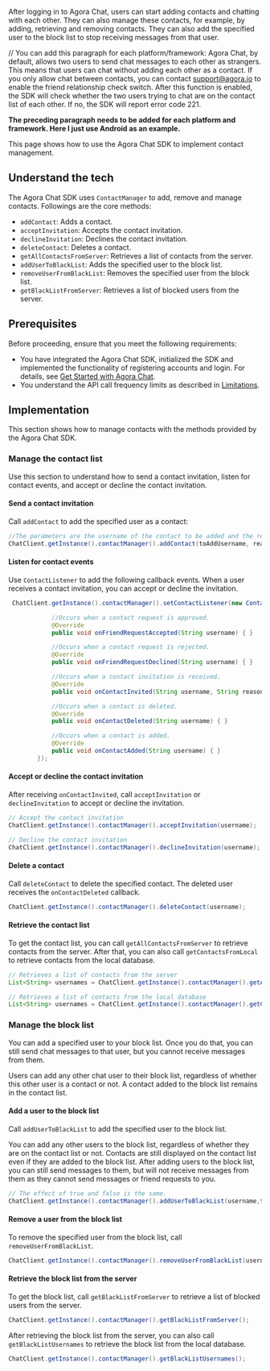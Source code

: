 After logging in to Agora Chat, users can start adding contacts and chatting with each other. They can also manage these contacts, for example, by adding, retrieving and removing contacts. They can also add the specified user to the block list to stop receiving messages from that user.

// You can add this paragraph for each platform/framework:
Agora Chat, by default, allows two users to send chat messages to each other as strangers. This means that users can chat without adding each other as a contact. If you only allow chat between contacts, you can contact [support@agora.io](support@agora.io) to enable the friend relationship check switch. After this function is enabled, the SDK will check whether the two users trying to chat are on the contact list of each other. If no, the SDK will report error code 221.

**The preceding paragraph needs to be added for each platform and framework. Here I just use Android as an example.**

This page shows how to use the Agora Chat SDK to implement contact management.

## Understand the tech

The Agora Chat SDK uses `ContactManager` to add, remove and manage contacts. Followings are the core methods:

- `addContact`: Adds a contact.
- `acceptInvitation`: Accepts the contact invitation.
- `declineInvitation`: Declines the contact invitation.
- `deleteContact`: Deletes a contact.
- `getAllContactsFromServer`: Retrieves a list of contacts from the server.
- `addUserToBlackList`: Adds the specified user to the block list.
- `removeUserFromBlackList`: Removes the specified user from the block list.
- `getBlackListFromServer`: Retrieves a list of blocked users from the server.

## Prerequisites

Before proceeding, ensure that you meet the following requirements:

- You have integrated the Agora Chat SDK, initialized the SDK and implemented the functionality of registering accounts and login. For details, see [Get Started with Agora Chat](./agora_chat_get_started_android?platform=Android).
- You understand the API call frequency limits as described in [Limitations](./agora_chat_limitation?platform=Android).

## Implementation

This section shows how to manage contacts with the methods provided by the Agora Chat SDK.

### Manage the contact list

Use this section to understand how to send a contact invitation, listen for contact events, and accept or decline the contact invitation.

#### Send a contact invitation

Call `addContact` to add the specified user as a contact:

```java
//The parameters are the username of the contact to be added and the reason for adding
ChatClient.getInstance().contactManager().addContact(toAddUsername, reason);
```

#### Listen for contact events

Use `ContactListener` to add the following callback events. When a user receives a contact invitation, you can accept or decline the invitation. 

```java
 ChatClient.getInstance().contactManager().setContactListener(new ContactListener() {

            //Occurs when a contact request is approved.
            @Override
            public void onFriendRequestAccepted(String username) { }

            //Occurs when a contact request is rejected.
            @Override
            public void onFriendRequestDeclined(String username) { }

            //Occurs when a contact invitation is received.
            @Override
            public void onContactInvited(String username, String reason) { }

            //Occurs when a contact is deleted.
            @Override
            public void onContactDeleted(String username) { }

            //Occurs when a contact is added.
            @Override
            public void onContactAdded(String username) { }
        });
```

#### Accept or decline the contact invitation

After receiving `onContactInvited`, call `acceptInvitation` or `declineInvitation` to accept or decline the invitation.

```java
// Accept the contact invitation
ChatClient.getInstance().contactManager().acceptInvitation(username);

// Decline the contact invitation
ChatClient.getInstance().contactManager().declineInvitation(username);
```

#### Delete a contact

Call `deleteContact` to delete the specified contact. The deleted user receives the `onContactDeleted` callback.

```java
ChatClient.getInstance().contactManager().deleteContact(username);
```

#### Retrieve the contact list

To get the contact list, you can call `getAllContactsFromServer` to retrieve contacts from the server. After that, you can also call `getContactsFromLocal` to retrieve contacts from the local database.

```java
// Retrieves a list of contacts from the server
List<String> usernames = ChatClient.getInstance().contactManager().getAllContactsFromServer();

// Retrieves a list of contacts from the local database
List<String> usernames = ChatClient.getInstance().contactManager().getContactsFromLocal
```

### Manage the block list

You can add a specified user to your block list. Once you do that, you can still send chat messages to that user, but you cannot receive messages from them. 

<div class="note alert">Users can add any other chat user to their block list, regardless of whether this other user is a contact or not. A contact added to the block list remains in the contact list.</div>

#### Add a user to the block list

Call `addUserToBlackList` to add the specified user to the block list.

You can add any other users to the block list, regardless of whether they are on the contact list or not. Contacts are still displayed on the contact list even if they are added to the block list. After adding users to the block list,  you can still send messages to them, but will not receive messages from them as they cannot send messages or friend requests to you.

```java
// The effect of true and false is the same. 
ChatClient.getInstance().contactManager().addUserToBlackList(username,true);
```


#### Remove a user from the block list

To remove the specified user from the block list, call `removeUserFromBlackList`.

```java
ChatClient.getInstance().contactManager().removeUserFromBlackList(username);
```

#### Retrieve the block list from the server

To get the block list, call `getBlackListFromServer` to retrieve a list of blocked users from the server. 

```java
ChatClient.getInstance().contactManager().getBlackListFromServer();
```

After retrieving the block list from the server, you can also call `getBlackListUsernames` to retrieve the block list from the local database.

```java
ChatClient.getInstance().contactManager().getBlackListUsernames();
```